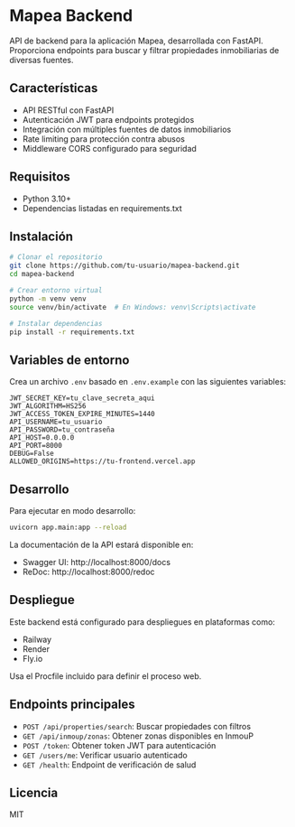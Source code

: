 # Mapea Backend

API de backend para la aplicación Mapea, desarrollada con FastAPI. Proporciona endpoints para buscar y filtrar propiedades inmobiliarias de diversas fuentes.

## Características

- API RESTful con FastAPI
- Autenticación JWT para endpoints protegidos
- Integración con múltiples fuentes de datos inmobiliarios
- Rate limiting para protección contra abusos
- Middleware CORS configurado para seguridad

## Requisitos

- Python 3.10+
- Dependencias listadas en requirements.txt

## Instalación

```bash
# Clonar el repositorio
git clone https://github.com/tu-usuario/mapea-backend.git
cd mapea-backend

# Crear entorno virtual
python -m venv venv
source venv/bin/activate  # En Windows: venv\Scripts\activate

# Instalar dependencias
pip install -r requirements.txt
```

## Variables de entorno

Crea un archivo `.env` basado en `.env.example` con las siguientes variables:

```
JWT_SECRET_KEY=tu_clave_secreta_aqui
JWT_ALGORITHM=HS256
JWT_ACCESS_TOKEN_EXPIRE_MINUTES=1440
API_USERNAME=tu_usuario
API_PASSWORD=tu_contraseña
API_HOST=0.0.0.0
API_PORT=8000
DEBUG=False
ALLOWED_ORIGINS=https://tu-frontend.vercel.app
```

## Desarrollo

Para ejecutar en modo desarrollo:

```bash
uvicorn app.main:app --reload
```

La documentación de la API estará disponible en:
- Swagger UI: http://localhost:8000/docs
- ReDoc: http://localhost:8000/redoc

## Despliegue

Este backend está configurado para despliegues en plataformas como:
- Railway
- Render
- Fly.io

Usa el Procfile incluido para definir el proceso web.

## Endpoints principales

- `POST /api/properties/search`: Buscar propiedades con filtros
- `GET /api/inmoup/zonas`: Obtener zonas disponibles en InmouP
- `POST /token`: Obtener token JWT para autenticación
- `GET /users/me`: Verificar usuario autenticado
- `GET /health`: Endpoint de verificación de salud

## Licencia

MIT
